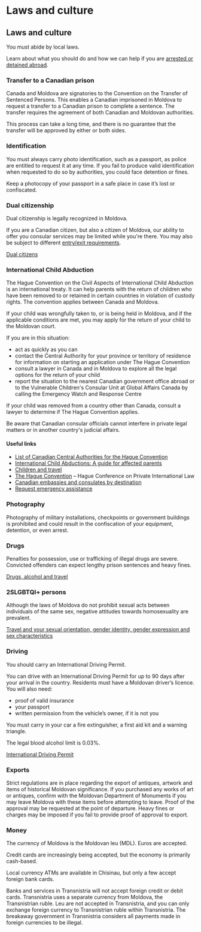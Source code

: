# Laws and culture

## Laws and culture

You must abide by local laws.

Learn about what you should do and how we can help if you are [arrested or detained abroad](http://travel.gc.ca/assistance/emergency-info/arrest-detention).

### Transfer to a Canadian prison

Canada and Moldova are signatories to the Convention on the Transfer of Sentenced Persons. This enables a Canadian imprisoned in Moldova to request a transfer to a Canadian prison to complete a sentence. The transfer requires the agreement of both Canadian and Moldovan authorities.

This process can take a long time, and there is no guarantee that the transfer will be approved by either or both sides.

### Identification

You must always carry photo identification, such as a passport, as police are entitled to request it at any time. If you fail to produce valid identification when requested to do so by authorities, you could face detention or fines.

Keep a photocopy of your passport in a safe place in case it’s lost or confiscated.

### Dual citizenship

Dual citizenship is legally recognized in Moldova.

If you are a Canadian citizen, but also a citizen of Moldova, our ability to offer you consular services may be limited while you're there. You may also be subject to different [entry/exit requirements](#entryexit).

[Dual citizens](http://travel.gc.ca/travelling/documents/dual-citizenship)

### International Child Abduction

The Hague Convention on the Civil Aspects of International Child Abduction is an international treaty. It can help parents with the return of children who have been removed to or retained in certain countries in violation of custody rights. The convention applies between Canada and Moldova.

If your child was wrongfully taken to, or is being held in Moldova, and if the applicable conditions are met, you may apply for the return of your child to the Moldovan court.

If you are in this situation:

* act as quickly as you can
* contact the Central Authority for your province or territory of residence for information on starting an application under The Hague Convention
* consult a lawyer in Canada and in Moldova to explore all the legal options for the return of your child
* report the situation to the nearest Canadian government office abroad or to the Vulnerable Children's Consular Unit at Global Affairs Canada by calling the Emergency Watch and Response Centre

If your child was removed from a country other than Canada, consult a lawyer to determine if The Hague Convention applies.

Be aware that Canadian consular officials cannot interfere in private legal matters or in another country's judicial affairs.

#### Useful links

* [List of Canadian Central Authorities for the Hague Convention](https://www.hcch.net/en/states/authorities/details3/?aid=75)
* [International Child Abductions: A guide for affected parents](https://travel.gc.ca/travelling/publications/international-child-abductions)
* [Children and travel](https://travel.gc.ca/travelling/children)
* [The Hague Convention](https://www.hcch.net/en/instruments/conventions/full-text/?cid=24) – Hague Conference on Private International Law
* [Canadian embassies and consulates by destination](https://travel.gc.ca/assistance/embassies-consulates)
* [Request emergency assistance](https://travel.gc.ca/assistance/emergency-assistance?_ga)

### Photography

Photography of military installations, checkpoints or government buildings is prohibited and could result in the confiscation of your equipment, detention, or even arrest.

### Drugs

Penalties for possession, use or trafficking of illegal drugs are severe. Convicted offenders can expect lengthy prison sentences and heavy fines.

[Drugs, alcohol and travel](https://travel.gc.ca/travelling/health-safety/drugs)

### 2SLGBTQI+ persons

Although the laws of Moldova do not prohibit sexual acts between individuals of the same sex, negative attitudes towards homosexuality are prevalent.

[Travel and your sexual orientation, gender identity, gender expression and sex characteristics](https://travel.gc.ca/travelling/health-safety/lgbt-travel)

### Driving

You should carry an International Driving Permit.

You can drive with an International Driving Permit for up to 90 days after your arrival in the country. Residents must have a Moldovan driver’s licence. You will also need:

* proof of valid insurance
* your passport
* written permission from the vehicle’s owner, if it is not you

You must carry in your car a fire extinguisher, a first aid kit and a warning triangle.

The legal blood alcohol limit is 0.03%.

[International Driving Permit](https://travel.gc.ca/travelling/documents/international-driving-permit)

### Exports

Strict regulations are in place regarding the export of antiques, artwork and items of historical Moldovan significance. If you purchased any works of art or antiques, confirm with the Moldovan Department of Monuments if you may leave Moldova with these items before attempting to leave. Proof of the approval may be requested at the point of departure. Heavy fines or charges may be imposed if you fail to provide proof of approval to export.

### Money

The currency of Moldova is the Moldovan leu (MDL). Euros are accepted.

Credit cards are increasingly being accepted, but the economy is primarily cash-based.

Local currency ATMs are available in Chisinau, but only a few accept foreign bank cards.

Banks and services in Transnistria will not accept foreign credit or debit cards. Transnistria uses a separate currency from Moldova, the Transnistrian ruble. Leu are not accepted in Transnistria, and you can only exchange foreign currency to Transnistrian ruble within Transnistria. The breakaway government in Transnistria considers all payments made in foreign currencies to be illegal.